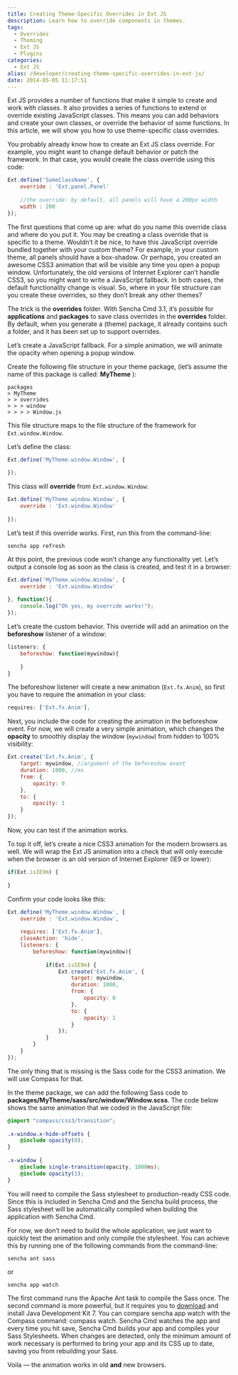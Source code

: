 ```yaml
---
title: Creating Theme-Specific Overrides in Ext JS
description: Learn how to override components in themes.
tags:
  - Overrides
  - Theming
  - Ext JS
  - Plugins
categories:
  - Ext JS
alias: /developer/creating-theme-specific-overrides-in-ext-js/
date: 2014-05-05 11:17:51
---
```


Ext JS provides a number of functions that make it simple to create and work with classes. It also provides a series of functions to extend or override existing JavaScript classes. This means you can add behaviors and create your own classes, or override the behavior of some functions. In this article, we will show you how to use theme-specific class overrides.

<!--more-->

You probably already know how to create an Ext JS class override. For example, you might want to change default behavior or patch the framework. In that case, you would create the class override using this code:

``` JavaScript
Ext.define('SomeClassName', {
    override : 'Ext.panel.Panel'
 
    //the override: by default, all panels will have a 200px width
    width : 200 
});
```

The first questions that come up are: what do you name this override class and where do you put it. You may be creating a class override that is specific to a theme. Wouldn’t it be nice, to have this JavaScript override bundled together with your custom theme? For example, in your custom theme, all panels should have a box-shadow. Or perhaps, you created an awesome CSS3 animation that will be visible any time you open a popup window. Unfortunately, the old versions of Internet Explorer can’t handle CSS3, so you might want to write a JavaScript fallback. In both cases, the default functionality change is visual. So, where in your file structure can you create these overrides, so they don’t break any other themes?

The trick is the **overrides** folder. With Sencha Cmd 3.1, it’s possible for **applications** and **packages** to save class overrides in the **overrides** folder. By default, when you generate a (theme) package, it already contains such a folder, and it has been set up to support overrides.

Let’s create a JavaScript fallback. For a simple animation, we will animate the opacity when opening a popup window.

Create the following file structure in your theme package, (let’s assume the name of this package is called: **MyTheme** ):

```
packages
> MyTheme
> > overrides
> > > window
> > > > Window.js
```

This file structure maps to the file structure of the framework for `Ext.window.Window`.

Let’s define the class:

``` JavaScript
Ext.define('MyTheme.window.Window', {
 
});
```

This class will **override** from `Ext.window.Window`:

``` JavaScript
Ext.define('MyTheme.window.Window', {
    override : 'Ext.window.Window'
 
});
```

Let’s test if this override works. First, run this from the command-line:

`sencha app refresh`

At this point, the previous code won’t change any functionality yet. Let’s output a console log as soon as the class is created, and test it in a browser:

``` JavaScript
Ext.define('MyTheme.window.Window', {
    override : 'Ext.window.Window'
 
}, function(){
    console.log("Oh yes, my override works!");
});
```

Let’s create the custom behavior. This override will add an animation on the **beforeshow** listener of a window:

``` JavaScript
listeners: {
    beforeshow: function(mywindow){
 
    }
}
```

The beforeshow listener will create a new animation (`Ext.fx.Anim`), so first you have to require the animation in your class:

``` JavaScript
requires: ['Ext.fx.Anim'],
```

Next, you include the code for creating the animation in the beforeshow event. For now, we will create a very simple animation, which changes the **opacity** to smoothly display the window (`mywindow`) from hidden to 100% visibility:

``` JavaScript
Ext.create('Ext.fx.Anim', {
    target: mywindow, //argument of the beforeshow event
    duration: 1000, //ms
    from: {
        opacity: 0
    },
    to: {
        opacity: 1
    }
});
```

Now, you can test if the animation works.

To top it off, let’s create a nice CSS3 animation for the modern browsers as well. We will wrap the Ext JS animation into a check that will only execute when the browser is an old version of Internet Explorer (IE9 or lower):

``` JavaScript
if(Ext.isIE9m) {
 
}
```

Confirm your code looks like this:

``` JavaScript
Ext.define('MyTheme.window.Window', {
    override : 'Ext.window.Window',
 
    requires: ['Ext.fx.Anim'],
    closeAction: 'hide',
    listeners: {
        beforeshow: function(mywindow){
 
            if(Ext.isIE9m) {
                Ext.create('Ext.fx.Anim', {
                    target: mywindow,
                    duration: 1000,
                    from: {
                        opacity: 0
                    },
                    to: {
                        opacity: 1
                    }
                }); 
            }
        }
    }
});
```

The only thing that is missing is the Sass code for the CSS3 animation. We will use Compass for that.

In the theme package, we can add the following Sass code to **packages/MyTheme/sass/src/window/Window.scss**. The code below shows the same animation that we coded in the JavaScript file:

``` Scss
@import "compass/css3/transition";
 
.x-window.x-hide-offsets {
    @include opacity(0);
}
 
.x-window {
    @include single-transition(opacity, 1000ms);
    @include opacity(1);
}
```

You will need to compile the Sass stylesheet to production-ready CSS code. Since this is included in Sencha Cmd and the Sencha build process, the Sass stylesheet will be automatically compiled when building the application with Sencha Cmd.

For now, we don’t need to build the whole application, we just want to quickly test the animation and only compile the stylesheet. You can achieve this by running one of the following commands from the command-line:

`sencha ant sass`

or

`sencha app watch`

The first command runs the Apache Ant task to compile the Sass once. The second command is more powerful, but it requires you to [download](http://www.oracle.com/technetwork/java/javase/downloads/jdk7-downloads-1880260.html) and install Java Development Kit 7. You can compare sencha app watch with the Compass command: compass watch. Sencha Cmd watches the app and every time you hit save, Sencha Cmd builds your app and compiles your Sass Stylesheets. When changes are detected, only the minimum amount of work necessary is performed to bring your app and its CSS up to date, saving you from rebuilding your Sass.

Voila — the animation works in old **and** new browsers.
